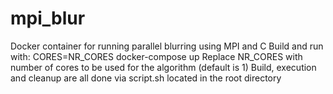 # mpi_blur
Docker container for running parallel blurring using MPI and C
Build and run with: CORES=NR_CORES docker-compose up
Replace NR_CORES with number of cores to be used for the algorithm (default is 1)
Build, execution and cleanup are all done via script.sh located in the root directory
